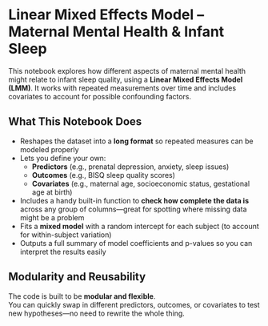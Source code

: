 # Linear Mixed Effects Model – Maternal Mental Health & Infant Sleep

This notebook explores how different aspects of maternal mental health might relate to infant sleep quality, using a **Linear Mixed Effects Model (LMM)**. It works with repeated measurements over time and includes covariates to account for possible confounding factors.

## What This Notebook Does

- Reshapes the dataset into a **long format** so repeated measures can be modeled properly  
- Lets you define your own:
  - **Predictors** (e.g., prenatal depression, anxiety, sleep issues)
  - **Outcomes** (e.g., BISQ sleep quality scores)
  - **Covariates** (e.g., maternal age, socioeconomic status, gestational age at birth)
- Includes a handy built-in function to **check how complete the data is** across any group of columns—great for spotting where missing data might be a problem
- Fits a **mixed model** with a random intercept for each subject (to account for within-subject variation)
- Outputs a full summary of model coefficients and p-values so you can interpret the results easily

## Modularity and Reusability

The code is built to be **modular and flexible**.  
You can quickly swap in different predictors, outcomes, or covariates to test new hypotheses—no need to rewrite the whole thing. 

